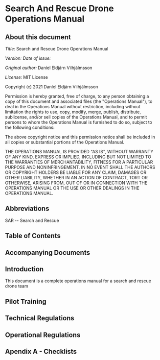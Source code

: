 # Search And Rescue Drone Operations Manual

## About this document

*Title:* Search and Rescue Drone Operations Manual

*Version:*
*Date of issue:* 

*Original author:* Daníel Eldjárn Vilhjálmsson

*License:* MIT License

Copyright (c) 2021 Daníel Eldjárn Vilhjálmsson 

Permission is hereby granted, free of charge, to any person obtaining a copy
of this document and associated files (the "Operations Manual"), to deal
in the Operations Manual without restriction, including without limitation the rights
to use, copy, modify, merge, publish, distribute, sublicense, and/or sell
copies of the Operations Manual, and to permit persons to whom the Operations Manual is
furnished to do so, subject to the following conditions:

The above copyright notice and this permission notice shall be included in all
copies or substantial portions of the Operations Manual.

THE OPERATIONS MANUAL IS PROVIDED "AS IS", WITHOUT WARRANTY OF ANY KIND, EXPRESS OR
IMPLIED, INCLUDING BUT NOT LIMITED TO THE WARRANTIES OF MERCHANTABILITY,
FITNESS FOR A PARTICULAR PURPOSE AND NONINFRINGEMENT. IN NO EVENT SHALL THE
AUTHORS OR COPYRIGHT HOLDERS BE LIABLE FOR ANY CLAIM, DAMAGES OR OTHER
LIABILITY, WHETHER IN AN ACTION OF CONTRACT, TORT OR OTHERWISE, ARISING FROM,
OUT OF OR IN CONNECTION WITH THE OPERATIONS MANUAL OR THE USE OR OTHER DEALINGS IN THE
OPERATIONS MANUAL.

## Abbreviations 

SAR -- Search and Rescue

## Table of Contents

## Accompanying Documents

## Introduction

This document is a complete operations manual for a search and rescue drone team

## Pilot Training

## Technical Regulations

## Operational Regulations

## Apendix A - Checklists